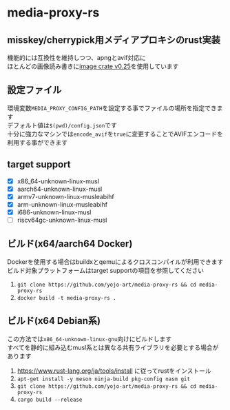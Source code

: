 # media-proxy-rs
## misskey/cherrypick用メディアプロキシのrust実装
機能的には互換性を維持しつつ、apngとavif対応に  
ほとんどの画像読み書きに[image crate v0.25](https://crates.io/crates/image/0.25.1)を使用しています

## 設定ファイル
環境変数`MEDIA_PROXY_CONFIG_PATH`を設定する事でファイルの場所を指定できます  
デフォルト値は`$(pwd)/config.json`です  
十分に強力なマシンでは`encode_avif`を`true`に変更することでAVIFエンコードを利用する事ができます

## target support
- [x] x86_64-unknown-linux-musl
- [x] aarch64-unknown-linux-musl
- [x] armv7-unknown-linux-musleabihf
- [x] arm-unknown-linux-musleabihf
- [x] i686-unknown-linux-musl
- [ ] riscv64gc-unknown-linux-musl

## ビルド(x64/aarch64 Docker)
Dockerを使用する場合はbuildxとqemuによるクロスコンパイルが利用できます  
ビルド対象プラットフォームはtarget supportの項目を参照してください
1. `git clone https://github.com/yojo-art/media-proxy-rs && cd media-proxy-rs`
2. `docker build -t media-proxy-rs .`

## ビルド(x64 Debian系)
この方法では`x86_64-unknown-linux-gnu`向けにビルドします  
すべてを静的に組み込むmusl系とは異なる共有ライブラリを必要とする場合があります
1. https://www.rust-lang.org/ja/tools/install に従ってrustをインストール
1. `apt-get install -y meson ninja-build pkg-config nasm git`
2. `git clone https://github.com/yojo-art/media-proxy-rs && cd media-proxy-rs`
3. `cargo build --release`
